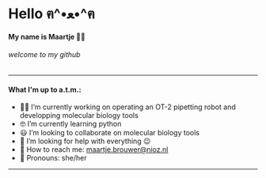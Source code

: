 # Hello ฅ^•ﻌ•^ฅ

#### My name is Maartje :sassy_woman: 
###### welcome to my github

---
#### What I'm up to a.t.m.:
- :woman_scientist: I’m currently working on operating an OT-2 pipetting robot and developping molecular biology tools
- :nerd_face: I’m currently learning python
- :smiley: I’m looking to collaborate on molecular biology tools
- :raised_eyebrow: I’m looking for help with everything :wink:
- :speech_balloon: How to reach me: maartje.brouwer@nioz.nl
- :purple_heart: Pronouns: she/her
---



